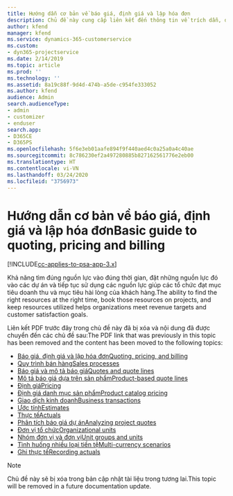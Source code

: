 ```yaml
---
title: Hướng dẫn cơ bản về báo giá, định giá và lập hóa đơn
description: Chủ đề này cung cấp liên kết đến thông tin về trích dẫn, định giá và thanh toán cơ bản trong Project Service Automation.
author: kfend
manager: kfend
ms.service: dynamics-365-customerservice
ms.custom:
- dyn365-projectservice
ms.date: 2/14/2019
ms.topic: article
ms.prod: ''
ms.technology: ''
ms.assetid: 8a19c88f-9d4d-474b-a5de-c954fe333052
ms.author: kfend
audience: Admin
search.audienceType:
- admin
- customizer
- enduser
search.app:
- D365CE
- D365PS
ms.openlocfilehash: 5f6e3eb01aafe894f9f440aed4c0a25a0a4c40ae
ms.sourcegitcommit: 8c786230ef2a497280885b827162561776e2eb00
ms.translationtype: HT
ms.contentlocale: vi-VN
ms.lasthandoff: 03/24/2020
ms.locfileid: "3756973"
---
```

# <a name="basic-guide-to-quoting-pricing-and-billing"></a><span data-ttu-id="548c1-103">Hướng dẫn cơ bản về báo giá, định giá và lập hóa đơn</span><span class="sxs-lookup"><span data-stu-id="548c1-103">Basic guide to quoting, pricing and billing</span></span>

[!INCLUDE[cc-applies-to-psa-app-3.x](../../includes/cc-applies-to-psa-app-3x.md)]

<span data-ttu-id="548c1-104">Khả năng tìm đúng nguồn lực vào đúng thời gian, đặt những nguồn lực đó vào các dự án và tiếp tục sử dụng các nguồn lực giúp các tổ chức đạt mục tiêu doanh thu và mục tiêu hài lòng của khách hàng.</span><span class="sxs-lookup"><span data-stu-id="548c1-104">The ability to find the right resources at the right time, book those resources on projects, and keep resources utilized helps organizations meet revenue targets and customer satisfaction goals.</span></span> 

<span data-ttu-id="548c1-105">Liên kết PDF trước đây trong chủ đề này đã bị xóa và nội dung đã được chuyển đến các chủ đề sau:</span><span class="sxs-lookup"><span data-stu-id="548c1-105">The PDF link that was previously in this topic has been removed and the content has been moved to the following topics:</span></span>

- [<span data-ttu-id="548c1-106">Báo giá, định giá và lập hóa đơn</span><span class="sxs-lookup"><span data-stu-id="548c1-106">Quoting, pricing, and billing</span></span>](../quote-bill-price.md)
- [<span data-ttu-id="548c1-107">Quy trình bán hàng</span><span class="sxs-lookup"><span data-stu-id="548c1-107">Sales processes</span></span>](../basic-sales-process.md)
- [<span data-ttu-id="548c1-108">Báo giá và mô tả báo giá</span><span class="sxs-lookup"><span data-stu-id="548c1-108">Quotes and quote lines</span></span>](../basic-quote-lines.md)
- [<span data-ttu-id="548c1-109">Mô tả báo giá dựa trên sản phẩm</span><span class="sxs-lookup"><span data-stu-id="548c1-109">Product-based quote lines</span></span>](../product-based-quote-lines.md)
- [<span data-ttu-id="548c1-110">Định giá</span><span class="sxs-lookup"><span data-stu-id="548c1-110">Pricing</span></span>](../basic-pricing.md)
- [<span data-ttu-id="548c1-111">Định giá danh mục sản phẩm</span><span class="sxs-lookup"><span data-stu-id="548c1-111">Product catalog pricing</span></span>](../product-catalog-pricing.md)
- [<span data-ttu-id="548c1-112">Giao dịch kinh doanh</span><span class="sxs-lookup"><span data-stu-id="548c1-112">Business transactions</span></span>](../basic-business-transactions.md)
- [<span data-ttu-id="548c1-113">Ước tính</span><span class="sxs-lookup"><span data-stu-id="548c1-113">Estimates</span></span>](../estimates.md)
- [<span data-ttu-id="548c1-114">Thực tế</span><span class="sxs-lookup"><span data-stu-id="548c1-114">Actuals</span></span>](../actuals.md)
- [<span data-ttu-id="548c1-115">Phân tích báo giá dự án</span><span class="sxs-lookup"><span data-stu-id="548c1-115">Analyzing project quotes</span></span>](../basic-analyzing-quotes.md)
- [<span data-ttu-id="548c1-116">Đơn vị tổ chức</span><span class="sxs-lookup"><span data-stu-id="548c1-116">Organizational units</span></span>](../advanced-organizational.md)
- [<span data-ttu-id="548c1-117">Nhóm đơn vị và đơn vị</span><span class="sxs-lookup"><span data-stu-id="548c1-117">Unit groups and units</span></span>](../advanced-units.md)
- [<span data-ttu-id="548c1-118">Tình huống nhiều loại tiền tệ</span><span class="sxs-lookup"><span data-stu-id="548c1-118">Multi-currency scenarios</span></span>](../advanced-currency.md)
- [<span data-ttu-id="548c1-119">Ghi thực tế</span><span class="sxs-lookup"><span data-stu-id="548c1-119">Recording actuals</span></span>](../advanced-actuals.md)

> [!NOTE]
> <span data-ttu-id="548c1-120">Chủ đề này sẽ bị xóa trong bản cập nhật tài liệu trong tương lai.</span><span class="sxs-lookup"><span data-stu-id="548c1-120">This topic will be removed in a future documentation update.</span></span> 
